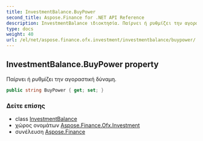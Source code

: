 ```yaml
---
title: InvestmentBalance.BuyPower
second_title: Aspose.Finance for .NET API Reference
description: InvestmentBalance ιδιοκτησία. Παίρνει ή ρυθμίζει την αγοραστική δύναμη.
type: docs
weight: 40
url: /el/net/aspose.finance.ofx.investment/investmentbalance/buypower/
---
```

## InvestmentBalance.BuyPower property

Παίρνει ή ρυθμίζει την αγοραστική δύναμη.

```csharp
public string BuyPower { get; set; }
```

### Δείτε επίσης

* class [InvestmentBalance](../)
* χώρος ονομάτων [Aspose.Finance.Ofx.Investment](../../investmentbalance/)
* συνέλευση [Aspose.Finance](../../../)


